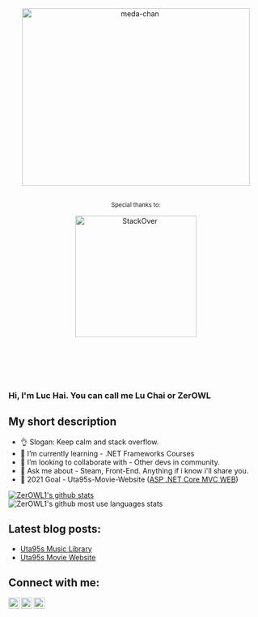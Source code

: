 
<div align="center">
	<img width="450" height="350" src="https://i.pinimg.com/originals/d6/71/b5/d671b57b99533df856544bb3f30fe559.gif" alt="meda-chan">
	<br>
	<br>
	<p>
		<sup>Special thanks to:</sup>
			<div>
				<img src="https://external-content.duckduckgo.com/iu/?u=https%3A%2F%2Fappharbor.com%2Fassets%2Fimages%2Fstackoverflow-logo.png&f=1&nofb=1" width="240" alt="StackOver">
			</div>
			<br>
	</p>
	<br>
	<br>
	<br>
</div>


### Hi, I'm Luc Hai. You can call me Lu Chai or ZerOWL
## My short description
- 👌 Slogan: Keep calm and stack overflow.
- 🌱 I’m currently learning - .NET Frameworks Courses
- 👯 I’m looking to collaborate with - Other devs in community.
- 💬 Ask me about - Steam, Front-End. Anything if i know i'll share you.
- 🥅 2021 Goal - Uta95s-Movie-Website ([ASP .NET Core MVC WEB](https://github.com/ZerOWL1/Uta95s-Movie-Website))
<!-- Also feel free to update second URL to any URL -->

[![ZerOWL1's github stats](https://github-readme-stats.vercel.app/api?username=ZerOWL1&count_private=true&include_all_commits=true&theme=radical)](//input-link-here)
<br>
![ZerOWL1's github most use languages stats](https://github-readme-stats.vercel.app/api/top-langs/?username=zerowl1&layout=compact&theme=radical)

## Latest blog posts:
<!-- BLOG-POST-LIST:START -->
 - [Uta95s Music Library](https://github.com/ZerOWL1/Uta95s-Music-Library)
 - [Uta95s Movie Website](https://github.com/ZerOWL1/Uta95s-Movie-Website)
<!-- BLOG-POST-LIST:END -->
<!-- This section you create this variables that are used above -->

## Connect with me:
[<img align="left" alt="ZerOWL | Steam"  width="22px" src="https://upload.wikimedia.org/wikipedia/commons/thumb/8/83/Steam_icon_logo.svg/512px-Steam_icon_logo.svg.png" />][steam]
[<img align="left" alt="ZerOWL | Facebook" width="22px" src="https://cdn3.iconfinder.com/data/icons/capsocial-round/500/facebook-512.png" />][facebook]
[<img align="left" alt="ZerOWL | LinkedIn" width="22px" src="https://image.flaticon.com/icons/png/512/174/174857.png" />][linkedin]
<!-- Optional if you have blogs -->

[steam]: https://steamcommunity.com/id/odaryuu/
[facebook]: https://www.facebook.com/ZerOwl1/
[linkedin]: https://www.linkedin.com/in/l%E1%BB%A5c-d%C6%B0%C6%A1ng-h%E1%BA%A3i-52903a20b/

